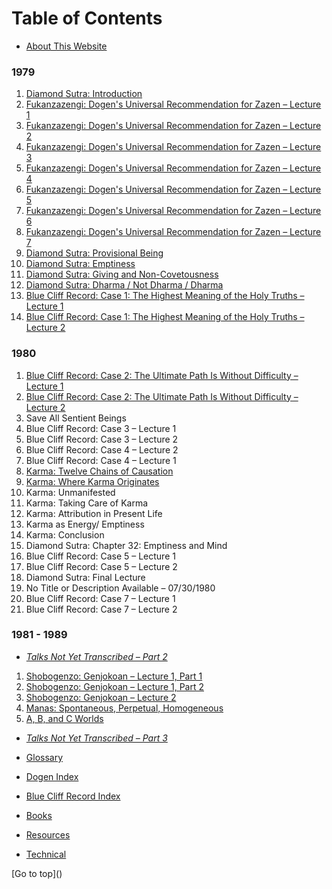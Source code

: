 <a name="0"></a>
# Table of Contents

- [About This Website](about#0)

### 1979

1. <a name="diamond-sutra-introduction"></a>[Diamond Sutra: Introduction](1979-05-09-Diamond-Sutra-Introduction#0)
1. <a name="fukanzazengi-lecture-1"></a>[Fukanzazengi: Dogen's Universal Recommendation for Zazen – Lecture 1](1979-06-09-Fukanzazengi-Lecture1#0)
1. <a name="fukanzazengi-lecture-2"></a>[Fukanzazengi: Dogen's Universal Recommendation for Zazen – Lecture 2](1979-06-10-Fukanzazengi-Lecture2#0)
1. <a name="fukanzazengi-lecture-3"></a>[Fukanzazengi: Dogen's Universal Recommendation for Zazen – Lecture 3](1979-06-11-Fukanzazengi-Lecture3#0)
1. <a name="fukanzazengi-lecture-4"></a>[Fukanzazengi: Dogen's Universal Recommendation for Zazen – Lecture 4](1979-06-12-Fukanzazengi-Lecture4#0)
1. <a name="fukanzazengi-lecture-5"></a>[Fukanzazengi: Dogen's Universal Recommendation for Zazen – Lecture 5](1979-06-13-Fukanzazengi-Lecture5#0)
1. <a name="fukanzazengi-lecture-6"></a>[Fukanzazengi: Dogen's Universal Recommendation for Zazen – Lecture 6](1979-06-14-Fukanzazengi-Lecture6#0)
1. <a name="fukanzazengi-lecture-7"></a>[Fukanzazengi: Dogen's Universal Recommendation for Zazen – Lecture 7](1979-06-15-Fukanzazengi-Lecture7#0)
1. <a name="diamond-sutra-provisional-being"></a>[Diamond Sutra: Provisional Being](1979-07-25-Diamond-Sutra-Provisional-Being#0)
1. <a name="diamond-sutra-emptiness"></a>[Diamond Sutra: Emptiness](1979-08-01-Diamond-Sutra-Emptiness#0)
1. <a name="diamond-sutra-giving-and-non-covetousness"></a>[Diamond Sutra: Giving and Non-Covetousness](1979-08-08-Diamond-Sutra-Giving-and-Non-Covetousness#0)
1. <a name="diamond-sutra-dharma-not-dharma-dharma"></a>[Diamond Sutra: Dharma / Not Dharma / Dharma](1979-08-15-Diamond-Sutra-Dharma-Not-Dharma-Dharma#0)
1. <a name="blue-cliff-record-case-1-lecture-1"></a>[Blue Cliff Record: Case 1: The Highest Meaning of the Holy Truths – Lecture 1](1979-11-17-BlueCliffRecordCase1Lecture1#0)
1. <a name="blue-cliff-record-case-1-lecture-2"></a>[Blue Cliff Record: Case 1: The Highest Meaning of the Holy Truths – Lecture 2](1979-11-18-BlueCliffRecordCase1Lecture2#0)
		
### 1980

1. <a name="blue-cliff-record-case-2-lecture-1"></a>[Blue Cliff Record: Case 2: The Ultimate Path Is Without Difficulty – Lecture 1](1980-01-19-BlueCliffRecordCase2Lecture1#0)
1. <a name="blue-cliff-record-case-2-lecture-2"></a>[Blue Cliff Record: Case 2: The Ultimate Path Is Without Difficulty – Lecture 2](1980-01-20-BlueCliffRecordCase2Lecture2#0)	
1. Save All Sentient Beings
1. Blue Cliff Record: Case 3 – Lecture 1
1. Blue Cliff Record: Case 3 – Lecture 2
1. Blue Cliff Record: Case 4 – Lecture 2
1. Blue Cliff Record: Case 4 – Lecture 1
1. <a name="karma-twelve-chains-of-causation"></a>[Karma: Twelve Chains of Causation](1980-07-01-Karma-TwelveChainsOfCausation#0)
1. <a name="karma-where-karma-originates"></a>[Karma: Where Karma Originates](1980-07-02-Karma-WhereKarmaOriginates#0)
1.	Karma: Unmanifested	
1. Karma: Taking Care of Karma
1. Karma: Attribution in Present Life	
1. Karma as Energy/ Emptiness	
1. Karma: Conclusion	
1. Diamond Sutra: Chapter 32: Emptiness and Mind	
1. Blue Cliff Record: Case 5 – Lecture 1
1. Blue Cliff Record: Case 5 – Lecture 2	
1. Diamond Sutra: Final Lecture
1. No Title or Description Available	– 07/30/1980
1. Blue Cliff Record: Case 7 – Lecture 1	
1. Blue Cliff Record: Case 7 – Lecture 2

### 1981 - 1989
	
- <a name="talks-2"></a>[*Talks Not Yet Transcribed – Part 2*](talks-2#0)
	
1. <a name="genjokoan-lecture-1-part-1"></a>[Shobogenzo: Genjokoan – Lecture 1, Part 1](1987-06-06-Shobogenzo-Genjokoan-Lecture1-Part1#0)
1. <a name="genjokoan-lecture-1-part-2"></a>[Shobogenzo: Genjokoan – Lecture 1, Part 2](1987-06-06-Shobogenzo-Genjokoan-Lecture1-Part2#0)
1. <a name="genjokoan-lecture-2"></a>[Shobogenzo: Genjokoan – Lecture 2](1987-06-07-Shobogenzo-Genjokoan-Lecture2#0)
1. <a name="manas"></a>[Manas: Spontaneous, Perpetual, Homogeneous](1987-06-20-Manas#0)
1. <a name="a-b-and-c-worlds"></a>[A, B, and C Worlds](1987-06-27-A-B-and-C-Worlds#0)

- <a name="talks-3"></a>[*Talks Not Yet Transcribed – Part 3*](talks-3#0)

- <a name="glossary"></a>[Glossary](glossary#0)

- <a name="dogen"></a>[Dogen Index](dogen#0)

- <a name="BCR"></a>[Blue Cliff Record Index](BCR#0)

- <a name="books"></a>[Books](books#0)

- <a name="resources"></a>[Resources](resources#0)

- <a name="technical"></a>[Technical](technical#0)

<a name="end">
[Go to top]()
